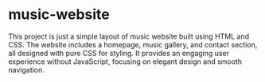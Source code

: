 # music-website
This project is just a simple layout of music website built using HTML and CSS.
The website includes a homepage, music gallery, and contact section, all designed with pure CSS for styling. It provides an engaging user experience without JavaScript, focusing on elegant design and smooth navigation.


